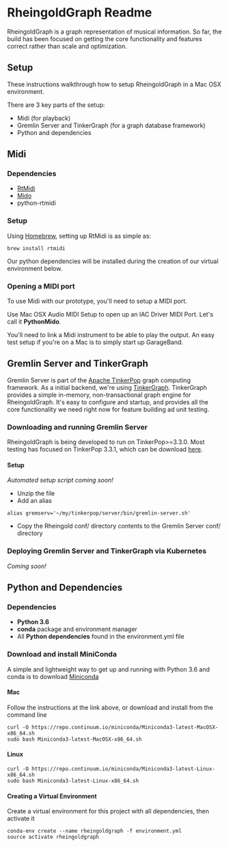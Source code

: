 # RheingoldGraph Readme

RheingoldGraph is a graph representation of musical information.  So far, the build has been focused on getting the core functionality and features correct rather than scale and optimization.

## Setup

These instructions walkthrough how to setup RheingoldGraph in a Mac OSX environment.

There are 3 key parts of the setup:

* Midi (for playback)
* Gremlin Server and TinkerGraph (for a graph database framework)
* Python and dependencies

## Midi

### Dependencies

* [RtMidi](https://www.music.mcgill.ca/~gary/rtmidi/)
* [Mido](https://mido.readthedocs.io/en/latest/index.html)
* python-rtmidi

### Setup

Using [Homebrew](https://brew.sh), setting up RtMidi is as simple as:
```
brew install rtmidi
```

Our python dependencies will be installed during the creation of our virtual environment below.

### Opening a MIDI port

To use Midi with our prototype, you'll need to setup a MIDI port.

Use Mac OSX Audio MIDI Setup to open up an IAC Driver MIDI Port.  Let's call it __PythonMido__.

You'll need to link a Midi instrument to be able to play the output.  An easy test setup if you're on a Mac is to simply start up GarageBand. 

## Gremlin Server and TinkerGraph
Gremlin Server is part of the [Apache TinkerPop](tinkerpop.apache.org) graph computing framework.  As a initial backend, we're using [TinkerGraph](tinkerpop.apache.org/docs/current/reference/#tinkergraph-gremlin).  TinkerGraph provides a simple in-memory, non-transactional graph engine for RheingoldGraph.  It's easy to configure and startup, and provides all the core functionality we need right now for feature building ad unit testing.

### Downloading and running Gremlin Server
RheingoldGraph is being developed to run on TinkerPop>=3.3.0.  Most testing has focused on TinkerPop 3.3.1, which can be download [here](https://www.apache.org/dyn/closer.lua/tinkerpop/3.3.1/apache-tinkerpop-gremlin-server-3.3.1-bin.zip).

#### Setup
_Automated setup script coming soon!_

* Unzip the file
* Add an alias
```
alias gremserv='~/my/tinkerpop/server/bin/gremlin-server.sh'
```
* Copy the Rheingold conf/ directory contents to the Gremlin Server conf/ directory 

### Deploying Gremlin Server and TinkerGraph via Kubernetes
_Coming soon!_

## Python and Dependencies
### Dependencies
* __Python 3.6__
* __conda__ package and environment manager
* All __Python dependencies__ found in the environment.yml file

### Download and install MiniConda

A simple and lightweight way to get up and running with Python 3.6 and conda is to download [Miniconda](https://conda.io/miniconda.html)

#### Mac
Follow the instructions at the link above, or download and install from the command line
```
curl -O https://repo.continuum.io/miniconda/Miniconda3-latest-MacOSX-x86_64.sh
sudo bash Miniconda3-latest-MacOSX-x86_64.sh
```

#### Linux
```
curl -O https://repo.continuum.io/miniconda/Miniconda3-latest-Linux-x86_64.sh
sudo bash Miniconda3-latest-Linux-x86_64.sh
```

#### Creating a Virtual Environment
Create a virtual environment for this project with all dependencies, then activate it
```
conda-env create --name rheingoldgraph -f environment.yml
source activate rheingoldgraph
```
